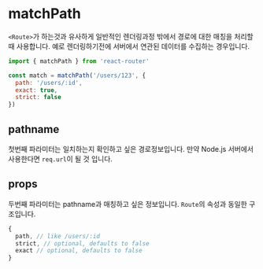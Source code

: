 # matchPath

`<Route>`가 하는것과 유사하게 일반적인 렌더링과정 밖에서 경로에 대한 매칭을 처리할 때 사용합니다. 예로 렌더링하기전에 서버에서 연관된 데이터를 수집하는 경우입니다.

```jsx
import { matchPath } from 'react-router'

const match = matchPath('/users/123', {
  path: '/users/:id',
  exact: true,
  strict: false
})
```

## pathname

첫번째 파라미터는 일치하는지 확인하고 싶은 경로정보입니다. 만약 Node.js 서버에서 사용한다면 `req.url`이 될 것 입니다.

## props

두번째 파라미터는 pathname과 매칭하고 싶은 정보입니다. `Route`의 속성과 동일한 구조입니다.

```jsx
{
  path, // like /users/:id
  strict, // optional, defaults to false
  exact // optional, defaults to false
}
```